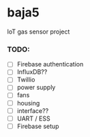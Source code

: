 # baja5
IoT gas sensor project

### TODO:
- [ ] Firebase authentication
- [ ] InfluxDB??
- [ ] Twillio
- [ ] power supply
- [ ] fans
- [ ] housing
- [ ] interface??
- [ ] UART / ESS
- [ ] Firebase setup
